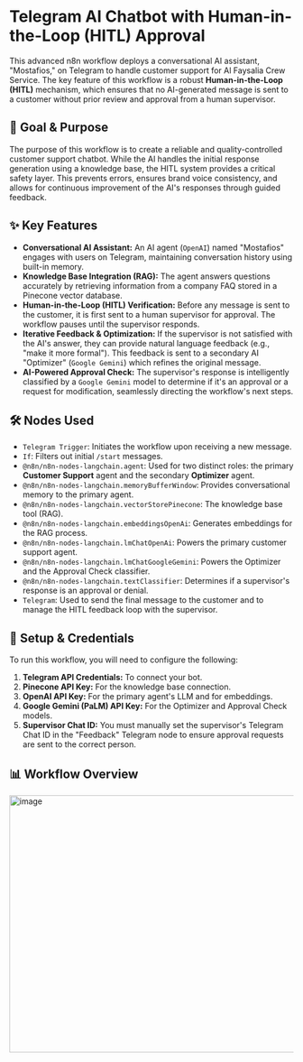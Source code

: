 # Telegram AI Chatbot with Human-in-the-Loop (HITL) Approval

This advanced n8n workflow deploys a conversational AI assistant, "Mostafios," on Telegram to handle customer support for Al Faysalia Crew Service. The key feature of this workflow is a robust **Human-in-the-Loop (HITL)** mechanism, which ensures that no AI-generated message is sent to a customer without prior review and approval from a human supervisor.

## 🎯 Goal & Purpose

The purpose of this workflow is to create a reliable and quality-controlled customer support chatbot. While the AI handles the initial response generation using a knowledge base, the HITL system provides a critical safety layer. This prevents errors, ensures brand voice consistency, and allows for continuous improvement of the AI's responses through guided feedback.

## ✨ Key Features

* **Conversational AI Assistant:** An AI agent (`OpenAI`) named "Mostafios" engages with users on Telegram, maintaining conversation history using built-in memory.
* **Knowledge Base Integration (RAG):** The agent answers questions accurately by retrieving information from a company FAQ stored in a Pinecone vector database.
* **Human-in-the-Loop (HITL) Verification:** Before any message is sent to the customer, it is first sent to a human supervisor for approval. The workflow pauses until the supervisor responds.
* **Iterative Feedback & Optimization:** If the supervisor is not satisfied with the AI's answer, they can provide natural language feedback (e.g., "make it more formal"). This feedback is sent to a secondary AI "Optimizer" (`Google Gemini`) which refines the original message.
* **AI-Powered Approval Check:** The supervisor's response is intelligently classified by a `Google Gemini` model to determine if it's an approval or a request for modification, seamlessly directing the workflow's next steps.

## 🛠️ Nodes Used

* `Telegram Trigger`: Initiates the workflow upon receiving a new message.
* `If`: Filters out initial `/start` messages.
* `@n8n/n8n-nodes-langchain.agent`: Used for two distinct roles: the primary **Customer Support** agent and the secondary **Optimizer** agent.
* `@n8n/n8n-nodes-langchain.memoryBufferWindow`: Provides conversational memory to the primary agent.
* `@n8n/n8n-nodes-langchain.vectorStorePinecone`: The knowledge base tool (RAG).
* `@n8n/n8n-nodes-langchain.embeddingsOpenAi`: Generates embeddings for the RAG process.
* `@n8n/n8n-nodes-langchain.lmChatOpenAi`: Powers the primary customer support agent.
* `@n8n/n8n-nodes-langchain.lmChatGoogleGemini`: Powers the Optimizer and the Approval Check classifier.
* `@n8n/n8n-nodes-langchain.textClassifier`: Determines if a supervisor's response is an approval or denial.
* `Telegram`: Used to send the final message to the customer and to manage the HITL feedback loop with the supervisor.

## 🔧 Setup & Credentials

To run this workflow, you will need to configure the following:

1.  **Telegram API Credentials:** To connect your bot.
2.  **Pinecone API Key:** For the knowledge base connection.
3.  **OpenAI API Key:** For the primary agent's LLM and for embeddings.
4.  **Google Gemini (PaLM) API Key:** For the Optimizer and Approval Check models.
5.  **Supervisor Chat ID:** You must manually set the supervisor's Telegram Chat ID in the "Feedback" Telegram node to ensure approval requests are sent to the correct person.

## 📊 Workflow Overview

<img width="1465" height="456" alt="image" src="https://github.com/user-attachments/assets/d31642eb-aca3-4193-8095-f52441bbb7d1" />
